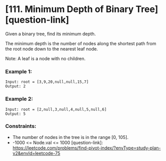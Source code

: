 # [111. Minimum Depth of Binary Tree][question-link] 
Given a binary tree, find its minimum depth.

The minimum depth is the number of nodes along the shortest path from the root node down to the nearest leaf node.

Note: A leaf is a node with no children.

 

### Example 1:
```text
Input: root = [3,9,20,null,null,15,7]
Output: 2
```

### Example 2:
```text
Input: root = [2,null,3,null,4,null,5,null,6]
Output: 5
```
 

### Constraints:

* The number of nodes in the tree is in the range [0, 105].
* -1000 <= Node.val <= 1000
[question-link]: https://leetcode.com/problems/find-pivot-index/?envType=study-plan-v2&envId=leetcode-75
